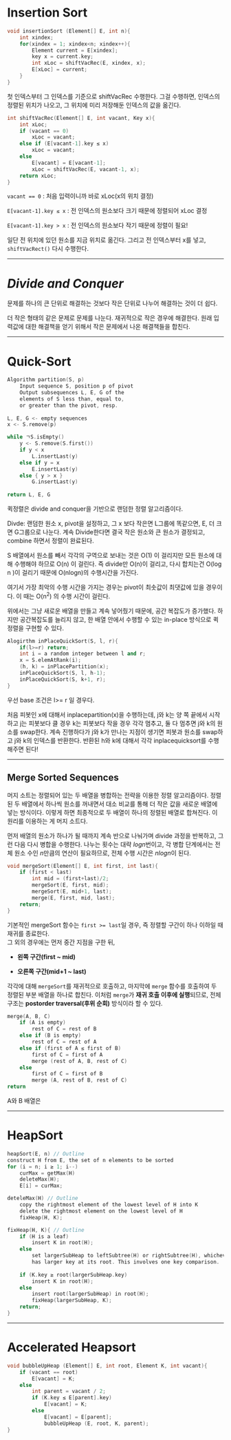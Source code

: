 
# **Insertion Sort**

```c
void insertionSort (Element[] E, int n){
	int xindex;
	for(xindex = 1; xindex<n; xindex++){
		Element current = E[xindex];
		key x = current.key;
		int xLoc = shiftVacRec(E, xindex, x);
		E[xLoc] = current;
	}
}
```

첫 인덱스부터 그 인덱스를 기준으로 shiftVacRec 수행한다. 그걸 수행하면, 인덱스의 정렬된 위치가 나오고, 그 위치에 미리 저장해둔 인덱스의 값을 옮긴다. 

```c
int shiftVacRec(Element[] E, int vacant, Key x){
	int xLoc;
	if (vacant == 0)
		xLoc = vacant;
	else if (E[vacant-1].key ≤ x)
		xLoc = vacant;
	else
		E[vacant] = E[vacant-1];
		xLoc = shiftVacRec(E, vacant-1, x);
	return xLoc;
}
```

`vacant == 0` : 처음 입력이니까 바로 xLoc(x의 위치 결정)

`E[vacant-1].key ≤ x` : 전 인덱스의 원소보다 크기 때문에 정렬되어 xLoc 결정

`E[vacant-1].key > x` : 전 인덱스의 원소보다 작기 때문에 정렬이 필요!

일단 전 위치에 있던 원소를 지금 위치로 옮긴다. 
그리고 전 인덱스부터 x를 넣고, `shiftVacRect()` 다시 수행한다. 

---
# *Divide and Conquer*

문제를 하나의 큰 단위로 해결하는 것보다 작은 단위로 나누어  해결하는 것이 더 쉽다. 

더 작은 형태의 같은 문제로 문제를 나눈다.
재귀적으로 작은 경우에 해결한다. 
원래 입력값에 대한 해결책을 얻기 위해서 작은 문제에서 나온 해결책들을 합친다. 

---
# **Quick-Sort**

```c
Algorithm partition(S, p)
	Input sequence S, position p of pivot
	Output subsequences L, E, G of the
	elements of S less than, equal to,
	or greater than the pivot, resp.
	
L, E, G <- empty sequences
x <- S.remove(p)

while ㄱS.isEmpty()
	y <- S.remove(S.first())
	if y < x
		L.insertLast(y)
	else if y = x
		E.insertLast(y)
	else { y > x }
		G.insertLast(y)
		
return L, E, G
```

퀵정렬은 divide and conquer을 기반으로 랜덤한 정렬 알고리즘이다.

Divde: 랜덤한 원소 x, pivot을 설정하고, 그 x 보다 작은면 L그룹에 똑같으면, E, 더 크면 G그룹으로 나눈다.
계속 Divide한다면 결국 작은 원소와 큰 원소가 결정되고, combine 하면서 정렬이 완료된다. 

S 배열에서 원소를 빼서 각각의 구역으로 보내는 것은 O(1) 이 걸리지만 모든 원소에 대해 수행해야 하므로 O(n) 이 걸린다. 즉 divide만 O(n)이 걸리고, 다시 합치는건 O(log n )이 걸리기 때문에 O(nlogn)의 수행시간을 가진다. 

여기서 가장 최악의 수행 시간을 가지는 경우는 pivot이 최솟값이 최댓값에 있을 경우이다. 이 때는 O(n<sup>2</sup>)
의 수행 시간이 걸린다.

위에서는 그냥 새로운 배열을 만들고 계속 넣어줬기 때문에, 공간 복잡도가 증가했다. 하지만 공간복잡도를 늘리지 않고, 한 배열 안에서 수행할 수 있는 in-place 방식으로 퀵정렬을 구현할 수 있다. 

```c++
Alogirthm inPlaceQuickSort(S, l, r){
	if(l>=r) return;
	int i = a random integer between l and r;
	x = S.elemAtRank(i);
	(h, k) = inPlacePartition(x);
	inPlaceQuickSort(S, l, h-1);
	inPlaceQuickSort(S, k+1, r);
}
```

우선 base 조건은 l>= r 일 경우다.

처음 피봇인 x에 대해서 inplacepartition(x)을 수행하는데, 
j와 k는 양 쪽 끝에서 시작하고 j는 피봇보다 클 경우 k는 피봇보다 작을 경우 각각 멈추고, 둘 다 멈추면 j와 k의 원소를 swap한다. 계속 진행하다가 j와 k가 만나는 지점이 생기면  피봇과 원소를 swap하고  j와 k의 인덱스를 반환한다. 반환된 h와 k에 대해서 각각 inplacequicksort를 수행해주면 된다!

---
## **Merge Sorted Sequences**

머지 소트는 정렬되어 있는 두 배열을 병합하는 전략을 이용한 정렬 알고리즘이다. 정렬된 두 배열에서 하나씩 원소를 꺼내면서 대소 비교를 통해 더 작은 값을 새로운 배열에 넣는 방식이다. 이렇게 하면 최종적으로 두 배열이 하나의 정렬된 배열로 합쳐진다. 이 원리를 이용하는 게 머지 소트다.

먼저 배열의 원소가 하나가 될 때까지 계속 반으로 나눠가며 divide 과정을 반복하고, 그런 다음 다시 병합을 수행한다. 나누는 횟수는 대략 $logn$번이고, 각 병합 단계에서는 전체 원소 수인 $n$만큼의 연산이 필요하므로, 전체 수행 시간은 $nlogn$이 된다.

```c
void mergeSort(Element[] E, int first, int last){
	if (first < last)
		int mid = (first+last)/2;
		mergeSort(E, first, mid);
		mergeSort(E, mid+1, last);
		merge(E, first, mid, last);
	return;
}
```

기본적인 mergeSort 함수는 `first >= last`일 경우, 즉 정렬할 구간이 하나 이하일 때 재귀를 종료한다.  
그 외의 경우에는 먼저 중간 지점을 구한 뒤,

- **왼쪽 구간(first ~ mid)**
    
- **오른쪽 구간(mid+1 ~ last)**

각각에 대해 `mergeSort`를 재귀적으로 호출하고,  마지막에 `merge` 함수를 호출하여 두 정렬된 부분 배열을 하나로 합친다. 이처럼 `merge`가 **재귀 호출 이후에 실행**되므로,  전체 구조는 **postorder traversal(후위 순회)** 방식이라 할 수 있다.
 
```c
merge(A, B, C)
	if (A is empty)
		rest of C = rest of B
	else if (B is empty)
		rest of C = rest of A
	else if (first of A ≤ first of B)
		first of C = first of A
		merge (rest of A, B, rest of C)
	else
		first of C = first of B
		merge (A, rest of B, rest of C)
return
```

A와 B 배열은


---
# **HeapSort**

```c
heapSort(E, n) // Outline
construct H from E, the set of n elements to be sorted
for (i = n; i ≥ 1; i--)
	curMax = getMax(H)
	deleteMax(H);
	E[i] = curMax;
```

```c
deteleMax(H) // Outline
	copy the rightmost element of the lowest level of H into K
	delete the rightmost element on the lowest level of H
	fixHeap(H, K);
```

```c
fixHeap(H, K){ // Outline
	if (H is a leaf)
		insert K in root(H);
	else
		set largerSubHeap to leftSubtree(H) or rightSubtree(H), whichever 
		has larger key at its root. This involves one key comparison. 
	
	if (K.key ≥ root(largerSubHeap.key)
		insert K in root(H);
	else
		insert root(largerSubHeap) in root(H);
		fixHeap(largerSubHeap, K);
	return;
}
```

---
# **Accelerated Heapsort**

```c
void bubbleUpHeap (Element[] E, int root, Element K, int vacant){
	if (vacant == root)
		E[vacant] = K;
	else
		int parent = vacant / 2;
		if (K.key ≤ E[parent].key)
			E[vacant] = K;
		else
			E[vacant] = E[parent];
			bubbleUpHeap (E, root, K, parent);
}
```